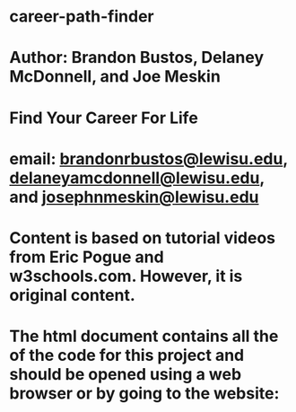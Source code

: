 # career-path-finder
# Author: Brandon Bustos, Delaney McDonnell, and Joe Meskin
# Find Your Career For Life
# email: brandonrbustos@lewisu.edu, delaneyamcdonnell@lewisu.edu, and josephnmeskin@lewisu.edu
# Content is based on tutorial videos from Eric Pogue and w3schools.com. However, it is original content.
# The html document contains all the of the code for this project and should be opened using a web browser or by going to the website:
